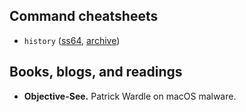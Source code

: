 ## Command cheatsheets

- `history` ([ss64](https://ss64.com/bash/history.html), [archive](https://archive.is/438Iu))


## Books, blogs, and readings

- **Objective-See.** Patrick Wardle on macOS malware.
